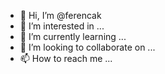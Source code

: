 - 👋 Hi, I’m @ferencak
- 👀 I’m interested in ...
- 🌱 I’m currently learning ...
- 💞️ I’m looking to collaborate on ...
- 📫 How to reach me ...

<!---
ferencak/ferencak is a ✨ special ✨ repository because its `README.md` (this file) appears on your GitHub profile.
You can click the Preview link to take a look at your changes.
--->
